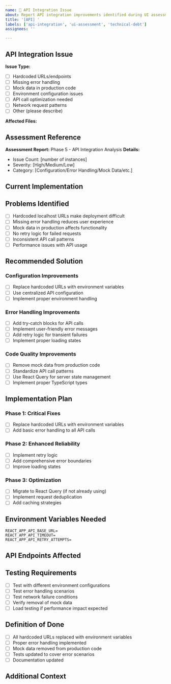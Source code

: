 ```yaml
---
name: 🔌 API Integration Issue
about: Report API integration improvements identified during UI assessment
title: '[API] '
labels: ['api-integration', 'ui-assessment', 'technical-debt']
assignees: ''

---
```


## API Integration Issue

**Issue Type:**
- [ ] Hardcoded URLs/endpoints
- [ ] Missing error handling
- [ ] Mock data in production code
- [ ] Environment configuration issues
- [ ] API call optimization needed
- [ ] Network request patterns
- [ ] Other (please describe)

**Affected Files:**
<!-- List the files where the API integration issue was found -->

## Assessment Reference
**Assessment Report:** Phase 5 - API Integration Analysis
**Details:**
- Issue Count: [number of instances]
- Severity: [High/Medium/Low]
- Category: [Configuration/Error Handling/Mock Data/etc.]

## Current Implementation
<!-- Describe the current problematic implementation -->

## Problems Identified
<!-- Choose all that apply -->
- [ ] Hardcoded localhost URLs make deployment difficult
- [ ] Missing error handling reduces user experience
- [ ] Mock data in production affects functionality
- [ ] No retry logic for failed requests
- [ ] Inconsistent API call patterns
- [ ] Performance issues with API usage

## Recommended Solution

### Configuration Improvements
- [ ] Replace hardcoded URLs with environment variables
- [ ] Use centralized API configuration
- [ ] Implement proper environment handling

### Error Handling Improvements
- [ ] Add try-catch blocks for API calls
- [ ] Implement user-friendly error messages
- [ ] Add retry logic for transient failures
- [ ] Implement proper loading states

### Code Quality Improvements
- [ ] Remove mock data from production code
- [ ] Standardize API call patterns
- [ ] Use React Query for server state management
- [ ] Implement proper TypeScript types

## Implementation Plan

### Phase 1: Critical Fixes
- [ ] Replace hardcoded URLs with environment variables
- [ ] Add basic error handling to all API calls

### Phase 2: Enhanced Reliability
- [ ] Implement retry logic
- [ ] Add comprehensive error boundaries
- [ ] Improve loading states

### Phase 3: Optimization
- [ ] Migrate to React Query (if not already using)
- [ ] Implement request deduplication
- [ ] Add caching strategies

## Environment Variables Needed
<!-- List the environment variables that should be created -->
```
REACT_APP_API_BASE_URL=
REACT_APP_API_TIMEOUT=
REACT_APP_API_RETRY_ATTEMPTS=
```

## API Endpoints Affected
<!-- List specific API endpoints that need attention -->

## Testing Requirements
- [ ] Test with different environment configurations
- [ ] Test error handling scenarios
- [ ] Test network failure conditions
- [ ] Verify removal of mock data
- [ ] Load testing if performance impact expected

## Definition of Done
- [ ] All hardcoded URLs replaced with environment variables
- [ ] Proper error handling implemented
- [ ] Mock data removed from production code
- [ ] Tests updated to cover error scenarios
- [ ] Documentation updated

## Additional Context
<!-- Include code snippets, error logs, or other relevant information -->